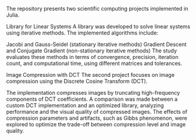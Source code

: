 
The repository presents two scientific computing projects implemented in Julia.

Library for Linear Systems
A library was developed to solve linear systems using iterative methods. The implemented algorithms include:

Jacobi and Gauss-Seidel (stationary iterative methods)
Gradient Descent and Conjugate Gradient (non-stationary iterative methods)
The study evaluates these methods in terms of convergence, precision, iteration count, and computational time, using different matrices and tolerances.

Image Compression with DCT
The second project focuses on image compression using the Discrete Cosine Transform (DCT).

The implementation compresses images by truncating high-frequency components of DCT coefficients.
A comparison was made between a custom DCT implementation and an optimized library, analyzing performance and the visual quality of compressed images.
The effects of compression parameters and artifacts, such as Gibbs phenomenon, were explored to optimize the trade-off between compression level and image quality.
